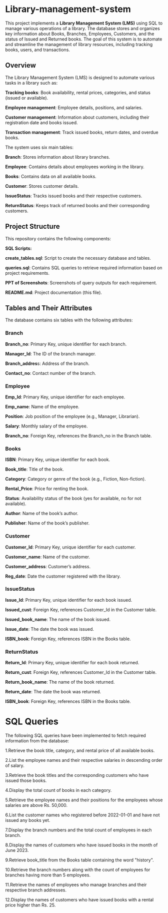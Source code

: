 # Library-management-system

This project implements a **Library Management System (LMS)** using SQL to manage various operations of a library.
The database stores and organizes key information about Books, Branches, Employees, Customers, and the status of Issued and Returned books.
The goal of this system is to automate and streamline the management of library resources, including tracking books, users, and transactions.

## Overview
The Library Management System (LMS) is designed to automate various tasks in a library such as:

**Tracking books**: Book availability, rental prices, categories, and status (issued or available).

**Employee management**: Employee details, positions, and salaries.

**Customer management**: Information about customers, including their registration date and books issued.

**Transaction management**: Track issued books, return dates, and overdue books.

The system uses six main tables:

**Branch**: Stores information about library branches.

**Employee**: Contains details about employees working in the library.

**Books**: Contains data on all available books.

**Customer**: Stores customer details.

**IssueStatus**: Tracks issued books and their respective customers.

**ReturnStatus**: Keeps track of returned books and their corresponding customers.


## Project Structure
This repository contains the following components:

**SQL Scripts:**

**create_tables.sql**: Script to create the necessary database and tables.

**queries.sql**: Contains SQL queries to retrieve required information based on project requirements.

**PPT of Screenshots**: Screenshots of query outputs for each requirement.

 **README.md**: Project documentation (this file).


## Tables and Their Attributes
The database contains six tables with the following attributes:

### Branch

**Branch_no**: Primary Key, unique identifier for each branch.

**Manager_Id**: The ID of the branch manager.

**Branch_addres**s: Address of the branch.

**Contact_no**: Contact number of the branch.


### Employee

**Emp_Id**: Primary Key, unique identifier for each employee.

**Emp_name**: Name of the employee.

**Position**: Job position of the employee (e.g., Manager, Librarian).

**Salary**: Monthly salary of the employee.

**Branch_no**: Foreign Key, references the Branch_no in the Branch table.

### Books

**ISBN**: Primary Key, unique identifier for each book.

**Book_title**: Title of the book.

**Category**: Category or genre of the book (e.g., Fiction, Non-fiction).

**Rental_Price**: Price for renting the book.

**Status**: Availability status of the book (yes for available, no for not available).

**Author**: Name of the book’s author.

**Publisher**: Name of the book’s publisher.


### Customer

**Customer_Id**: Primary Key, unique identifier for each customer.

**Customer_name**: Name of the customer.

**Customer_address**: Customer’s address.

**Reg_date**: Date the customer registered with the library.

### IssueStatus

**Issue_Id**: Primary Key, unique identifier for each book issued.

**Issued_cust**: Foreign Key, references Customer_Id in the Customer table.

**Issued_book_name**: The name of the book issued.

**Issue_date**: The date the book was issued.

**ISBN_book**: Foreign Key, references ISBN in the Books table.


### ReturnStatus

**Return_Id**: Primary Key, unique identifier for each book returned.

**Return_cust**: Foreign Key, references Customer_Id in the Customer table.

**Return_book_name**: The name of the book returned.

**Return_date**: The date the book was returned.

**ISBN_book**: Foreign Key, references ISBN in the Books table.



# SQL Queries
The following SQL queries have been implemented to fetch required information from the database:

1.Retrieve the book title, category, and rental price of all available books.

2.List the employee names and their respective salaries in descending order of salary.

3.Retrieve the book titles and the corresponding customers who have issued those books.

4.Display the total count of books in each category.

5.Retrieve the employee names and their positions for the employees whose salaries are above Rs. 50,000.

6.List the customer names who registered before 2022-01-01 and have not issued any books yet.

7.Display the branch numbers and the total count of employees in each branch.

8.Display the names of customers who have issued books in the month of June 2023.

9.Retrieve book_title from the Books table containing the word "history".

10.Retrieve the branch numbers along with the count of employees for branches having more than 5 employees.

11.Retrieve the names of employees who manage branches and their respective branch addresses.

12.Display the names of customers who have issued books with a rental price higher than Rs. 25.



